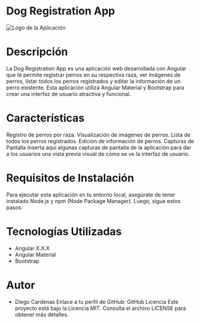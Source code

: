 # Dog Registration App
![Logo de la Aplicación](https://i.ibb.co/h18npTG/dog-apps.jpg)

# Descripción
La Dog Registration App es una aplicación web desarrollada con Angular que te permite registrar perros en su respectiva raza, ver imágenes de perros, listar todos los perros registrados y editar la información de un perro existente. Esta aplicación utiliza Angular Material y Bootstrap para crear una interfaz de usuario atractiva y funcional.

# Características
Registro de perros por raza.
Visualización de imágenes de perros.
Lista de todos los perros registrados.
Edición de información de perros.
Capturas de Pantalla
Inserta aquí algunas capturas de pantalla de la aplicación para dar a los usuarios una vista previa visual de cómo se ve la interfaz de usuario.

# Requisitos de Instalación
Para ejecutar esta aplicación en tu entorno local, asegúrate de tener instalado Node.js y npm (Node Package Manager). Luego, sigue estos pasos:


# Tecnologías Utilizadas
- Angular X.X.X
- Angular Material
- Bootstrap

# Autor
- Diego Cardenas
Enlace a tu perfil de GitHub: GitHub
Licencia
Este proyecto está bajo la Licencia MIT. Consulta el archivo LICENSE para obtener más detalles.
